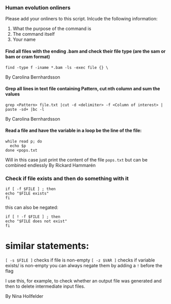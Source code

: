 
### Human evolution onliners

Please add your onliners to this script. Inlcude the following information:

1. What the purpose of the command is
2. The command itself
3. Your name




#### Find all files with the ending .bam and check their file type (are the sam or bam or cram format)
 

```
find -type f -iname *.bam -ls -exec file {} \

```
By  Carolina Bernhardsson



#### Grep all lines in text file containing Pattern, cut nth column and sum the values
```
grep <Pattern> file.txt |cut -d <delimiter> -f <Column of interest> | paste -sd+ |bc -l

```

By Carolina Bernhardsson  



#### Read a file and have the variable in a loop be the line of the file:

```
while read p; do
  echo $p
done <pops.txt
```
Will in this case just print the content of the file `pops.txt` but can be combined endlessly
By Rickard Hammarén


### Check if file exists and then do something with it
```
if [ -f $FILE ] ; then
echo "$FILE exists"
fi 
```

this can also be negated: 
```
if [ ! -f $FILE ] ; then
echo "$FILE does not exist"
fi 
```

# similar statements: 
```[ -s $FILE ]``` checks if file is non-empty
```[ -z $VAR ]``` checks if variable exists/ is non-empty
you can always negate them by adding a ``` ! ``` before the flag 

I use this, for example, to check whether an output file was generated and then to delete intermediate input files. 

By Nina Hollfelder 

